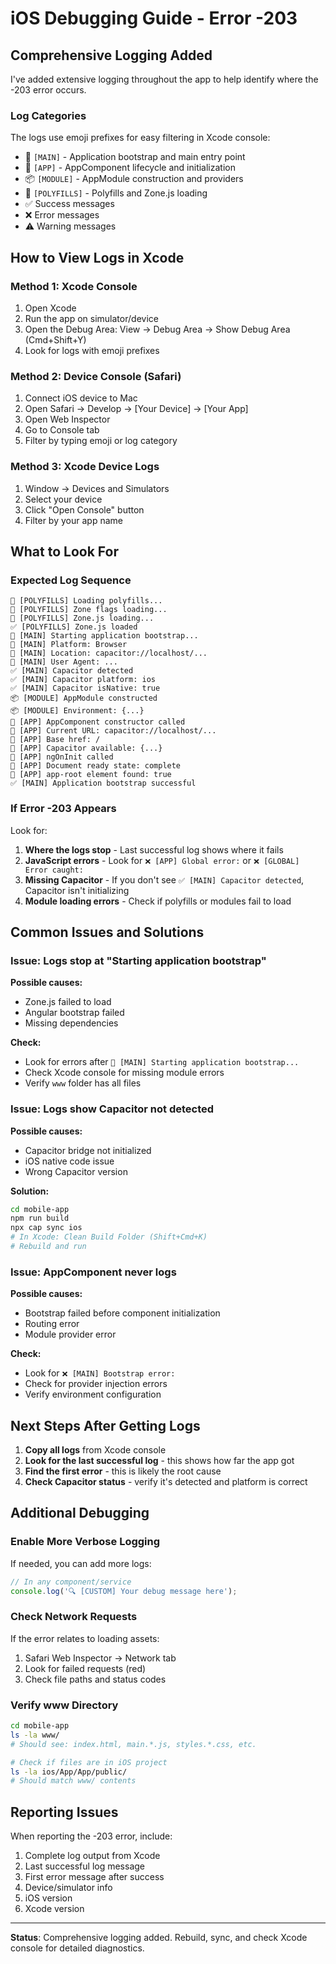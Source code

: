 # iOS Debugging Guide - Error -203

## Comprehensive Logging Added

I've added extensive logging throughout the app to help identify where the -203 error occurs.

### Log Categories

The logs use emoji prefixes for easy filtering in Xcode console:

- 🚀 `[MAIN]` - Application bootstrap and main entry point
- 📱 `[APP]` - AppComponent lifecycle and initialization
- 📦 `[MODULE]` - AppModule construction and providers
- 🔧 `[POLYFILLS]` - Polyfills and Zone.js loading
- ✅ Success messages
- ❌ Error messages
- ⚠️ Warning messages

## How to View Logs in Xcode

### Method 1: Xcode Console
1. Open Xcode
2. Run the app on simulator/device
3. Open the Debug Area: View → Debug Area → Show Debug Area (Cmd+Shift+Y)
4. Look for logs with emoji prefixes

### Method 2: Device Console (Safari)
1. Connect iOS device to Mac
2. Open Safari → Develop → [Your Device] → [Your App]
3. Open Web Inspector
4. Go to Console tab
5. Filter by typing emoji or log category

### Method 3: Xcode Device Logs
1. Window → Devices and Simulators
2. Select your device
3. Click "Open Console" button
4. Filter by your app name

## What to Look For

### Expected Log Sequence
```
🔧 [POLYFILLS] Loading polyfills...
🔧 [POLYFILLS] Zone flags loading...
🔧 [POLYFILLS] Zone.js loading...
✅ [POLYFILLS] Zone.js loaded
🚀 [MAIN] Starting application bootstrap...
🚀 [MAIN] Platform: Browser
🚀 [MAIN] Location: capacitor://localhost/...
🚀 [MAIN] User Agent: ...
✅ [MAIN] Capacitor detected
✅ [MAIN] Capacitor platform: ios
✅ [MAIN] Capacitor isNative: true
📦 [MODULE] AppModule constructed
📦 [MODULE] Environment: {...}
📱 [APP] AppComponent constructor called
📱 [APP] Current URL: capacitor://localhost/...
📱 [APP] Base href: /
📱 [APP] Capacitor available: {...}
📱 [APP] ngOnInit called
📱 [APP] Document ready state: complete
📱 [APP] app-root element found: true
✅ [MAIN] Application bootstrap successful
```

### If Error -203 Appears

Look for:
1. **Where the logs stop** - Last successful log shows where it fails
2. **JavaScript errors** - Look for `❌ [APP] Global error:` or `❌ [GLOBAL] Error caught:`
3. **Missing Capacitor** - If you don't see `✅ [MAIN] Capacitor detected`, Capacitor isn't initializing
4. **Module loading errors** - Check if polyfills or modules fail to load

## Common Issues and Solutions

### Issue: Logs stop at "Starting application bootstrap"
**Possible causes:**
- Zone.js failed to load
- Angular bootstrap failed
- Missing dependencies

**Check:**
- Look for errors after `🚀 [MAIN] Starting application bootstrap...`
- Check Xcode console for missing module errors
- Verify `www` folder has all files

### Issue: Logs show Capacitor not detected
**Possible causes:**
- Capacitor bridge not initialized
- iOS native code issue
- Wrong Capacitor version

**Solution:**
```bash
cd mobile-app
npm run build
npx cap sync ios
# In Xcode: Clean Build Folder (Shift+Cmd+K)
# Rebuild and run
```

### Issue: AppComponent never logs
**Possible causes:**
- Bootstrap failed before component initialization
- Routing error
- Module provider error

**Check:**
- Look for `❌ [MAIN] Bootstrap error:`
- Check for provider injection errors
- Verify environment configuration

## Next Steps After Getting Logs

1. **Copy all logs** from Xcode console
2. **Look for the last successful log** - this shows how far the app got
3. **Find the first error** - this is likely the root cause
4. **Check Capacitor status** - verify it's detected and platform is correct

## Additional Debugging

### Enable More Verbose Logging

If needed, you can add more logs:

```typescript
// In any component/service
console.log('🔍 [CUSTOM] Your debug message here');
```

### Check Network Requests

If the error relates to loading assets:
1. Safari Web Inspector → Network tab
2. Look for failed requests (red)
3. Check file paths and status codes

### Verify www Directory

```bash
cd mobile-app
ls -la www/
# Should see: index.html, main.*.js, styles.*.css, etc.

# Check if files are in iOS project
ls -la ios/App/App/public/
# Should match www/ contents
```

## Reporting Issues

When reporting the -203 error, include:
1. Complete log output from Xcode
2. Last successful log message
3. First error message after success
4. Device/simulator info
5. iOS version
6. Xcode version

---

**Status**: Comprehensive logging added. Rebuild, sync, and check Xcode console for detailed diagnostics.

